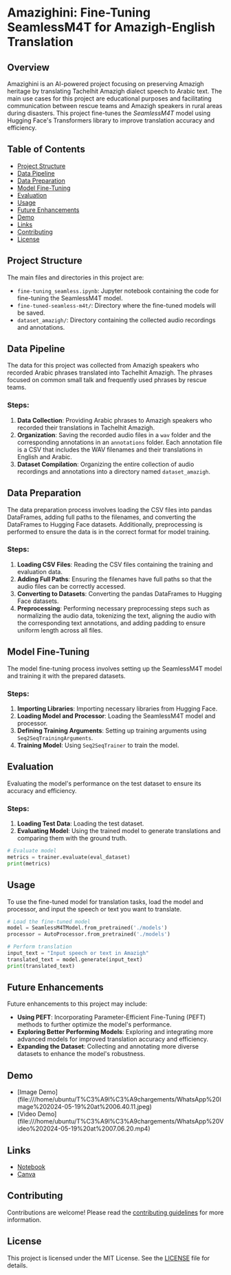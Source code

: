 
# Amazighini: Fine-Tuning SeamlessM4T for Amazigh-English Translation

## Overview

Amazighini is an AI-powered project focusing on preserving Amazigh heritage by translating Tachelhit Amazigh dialect speech to Arabic text. The main use cases for this project are educational purposes and facilitating communication between rescue teams and Amazigh speakers in rural areas during disasters. This project fine-tunes the *SeamlessM4T* model using Hugging Face's Transformers library to improve translation accuracy and efficiency.

## Table of Contents

- [Project Structure](#project-structure)
- [Data Pipeline](#data-pipeline)
- [Data Preparation](#data-preparation)
- [Model Fine-Tuning](#model-fine-tuning)
- [Evaluation](#evaluation)
- [Usage](#usage)
- [Future Enhancements](#future-enhancements)
- [Demo](#demo)
- [Links](#links)
- [Contributing](#contributing)
- [License](#license)

## Project Structure

The main files and directories in this project are:

- `fine-tuning_seamless.ipynb`: Jupyter notebook containing the code for fine-tuning the SeamlessM4T model.
- `fine-tuned-seamless-m4t/`: Directory where the fine-tuned models will be saved.
- `dataset_amazigh/`: Directory containing the collected audio recordings and annotations.

## Data Pipeline

The data for this project was collected from Amazigh speakers who recorded Arabic phrases translated into Tachelhit Amazigh. The phrases focused on common small talk and frequently used phrases by rescue teams.

### Steps:

1. **Data Collection**: Providing Arabic phrases to Amazigh speakers who recorded their translations in Tachelhit Amazigh.
2. **Organization**: Saving the recorded audio files in a `wav` folder and the corresponding annotations in an `annotations` folder. Each annotation file is a CSV that includes the WAV filenames and their translations in English and Arabic.
3. **Dataset Compilation**: Organizing the entire collection of audio recordings and annotations into a directory named `dataset_amazigh`.

## Data Preparation

The data preparation process involves loading the CSV files into pandas DataFrames, adding full paths to the filenames, and converting the DataFrames to Hugging Face datasets. Additionally, preprocessing is performed to ensure the data is in the correct format for model training.

### Steps:

1. **Loading CSV Files**: Reading the CSV files containing the training and evaluation data.
2. **Adding Full Paths**: Ensuring the filenames have full paths so that the audio files can be correctly accessed.
3. **Converting to Datasets**: Converting the pandas DataFrames to Hugging Face datasets.
4. **Preprocessing**: Performing necessary preprocessing steps such as normalizing the audio data, tokenizing the text, aligning the audio with the corresponding text annotations, and adding padding to ensure uniform length across all files.

## Model Fine-Tuning

The model fine-tuning process involves setting up the SeamlessM4T model and training it with the prepared datasets.

### Steps:

1. **Importing Libraries**: Importing necessary libraries from Hugging Face.
2. **Loading Model and Processor**: Loading the SeamlessM4T model and processor.
3. **Defining Training Arguments**: Setting up training arguments using `Seq2SeqTrainingArguments`.
4. **Training Model**: Using `Seq2SeqTrainer` to train the model.

## Evaluation

Evaluating the model's performance on the test dataset to ensure its accuracy and efficiency.

### Steps:

1. **Loading Test Data**: Loading the test dataset.
2. **Evaluating Model**: Using the trained model to generate translations and comparing them with the ground truth.

```python
# Evaluate model
metrics = trainer.evaluate(eval_dataset)
print(metrics)
```

## Usage

To use the fine-tuned model for translation tasks, load the model and processor, and input the speech or text you want to translate.

```python
# Load the fine-tuned model
model = SeamlessM4TModel.from_pretrained('./models')
processor = AutoProcessor.from_pretrained('./models')

# Perform translation
input_text = "Input speech or text in Amazigh"
translated_text = model.generate(input_text)
print(translated_text)
```

## Future Enhancements

Future enhancements to this project may include:

- **Using PEFT**: Incorporating Parameter-Efficient Fine-Tuning (PEFT) methods to further optimize the model's performance.
- **Exploring Better Performing Models**: Exploring and integrating more advanced models for improved translation accuracy and efficiency.
- **Expanding the Dataset**: Collecting and annotating more diverse datasets to enhance the model's robustness.

## Demo

- [Image Demo]  (file:///home/ubuntu/T%C3%A9l%C3%A9chargements/WhatsApp%20Image%202024-05-19%20at%2006.40.11.jpeg)
- [Video Demo]  (file:///home/ubuntu/T%C3%A9l%C3%A9chargements/WhatsApp%20Video%202024-05-19%20at%2007.06.20.mp4)

## Links

- [Notebook](https://huggingface.co/spaces/ThinkAI-Morocco/Amazighini)
- [Canva](https://www.canva.com/design/DAGFoKNyRTg/F_f4-X_WwRWIBf2O7ywFWw/edit?utm_content=DAGFoKNyRTg&utm_campaign=designshare&utm_medium=link2&utm_source=sharebutton)

## Contributing

Contributions are welcome! Please read the [contributing guidelines](CONTRIBUTING.md) for more information.

## License

This project is licensed under the MIT License. See the [LICENSE](LICENSE) file for details.

